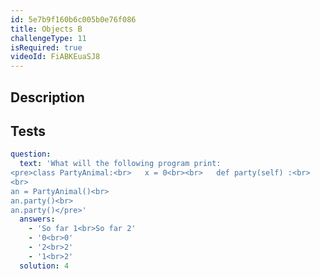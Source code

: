 ```yaml
---
id: 5e7b9f160b6c005b0e76f086
title: Objects B
challengeType: 11
isRequired: true
videoId: FiABKEuaSJ8
---
```


## Description
<section id='description'>

</section>

## Tests
<section id='tests'>

```yml
question:
  text: 'What will the following program print:
<pre>class PartyAnimal:<br>   x = 0<br><br>   def party(self) :<br>     self.x = self.x + 2<br>     print(self.x)<br>
<br>
an = PartyAnimal()<br>
an.party()<br>
an.party()</pre>'
  answers:
    - 'So far 1<br>So far 2'
    - '0<br>0'
    - '2<br>2'
    - '1<br>2'
  solution: 4
```

</section>
